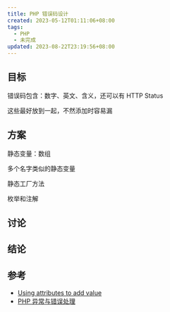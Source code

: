 ```yaml
---
title: PHP 错误码设计
created: 2023-05-12T01:11:06+08:00
tags:
  - PHP
  - 未完成
updated: 2023-08-22T23:19:56+08:00
---
```


## 目标

错误码包含：数字、英文、含义，还可以有 HTTP Status

这些最好放到一起，不然添加时容易漏

## 方案

静态变量：数组

多个名字类似的静态变量

静态工厂方法

枚举和注解

## 讨论

## 结论

## 参考

- [Using attributes to add value](https://laravel-news.com/using-attributes-to-add-value?utm_medium=email&utm_campaign=Laravel%20News%20Daily%202023-04-27&utm_content=Laravel%20News%20Daily%202023-04-27+CID_8d1e7adeaf80f59533f51d1e5bc52d9d&utm_source=email%20marketing&utm_term=Using%20attributes%20to%20add%20value)
- [PHP 异常与错误处理](https://mp.weixin.qq.com/s/H3iLccKXIp6tkzbNULYFKw)
